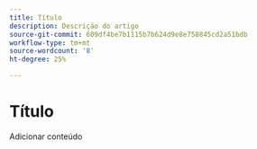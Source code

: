 ```yaml
---
title: Título
description: Descrição do artigo
source-git-commit: 609df4be7b1115b7b624d9e8e758845cd2a51bdb
workflow-type: tm+mt
source-wordcount: '8'
ht-degree: 25%

---
```


# Título

Adicionar conteúdo
